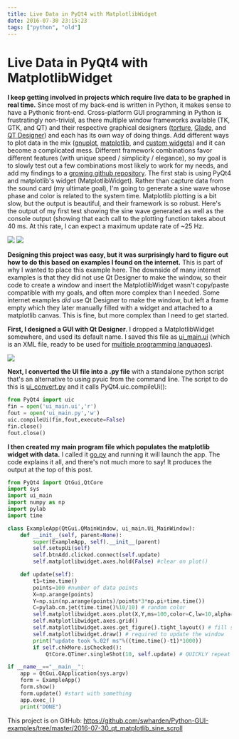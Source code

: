 ```yaml
---
title: Live Data in PyQt4 with MatplotlibWidget
date: 2016-07-30 23:15:23
tags: ["python", "old"]
---
```


# Live Data in PyQt4 with MatplotlibWidget

__I keep getting involved in projects which require live data to be graphed in real time.__ Since most of my back-end is written in Python, it makes sense to have a Pythonic front-end. Cross-platform GUI programming in Python is frustratingly non-trivial, as there multiple window frameworks available (TK, GTK, and QT) and their respective graphical designers ([torture](https://wiki.python.org/moin/Intro%20to%20programming%20with%20Python%20and%20Tkinter), [Glade](https://glade.gnome.org/), and [QT Designer](http://doc.qt.io/qt-4.8/designer-manual.html)) and each has its own way of doing things. Add different ways to plot data in the mix ([gnuplot](http://www.gnuplot.info/), [matplotlib](http://matplotlib.org/), and [custom widgets](http://qcustomplot.com/)) and it can become a complicated mess. Different framework combinations favor different features (with unique speed / simplicity / elegance), so my goal is to slowly test out a few combinations most likely to work for my needs, and add my findings to a [growing github repository](https://github.com/swharden/Python-GUI-examples). The first stab is using PyQt4 and matplotlib's widget (MatplotlibWidget). Rather than capture data from the sound card (my ultimate goal), I'm going to generate a sine wave whose phase and color is related to the system time. Matplotlib plotting is a bit slow, but the output is beautiful, and their framework is so robust. Here's the output of my first test showing the sine wave generated as well as the console output (showing that each call to the plotting function takes about 40 ms. At this rate, I can expect a maximum update rate of ~25 Hz.

<div class="text-center img-border img-small">

![](demo.gif)
[![](qt4_thumb.jpg)](qt4.png)

</div>

__Designing this project was easy, but it was surprisingly hard to figure out how to do this based on examples I found on the internet.__ This is part of why I wanted to place this example here. The downside of many internet examples is that they did not use Qt Designer to make the window, so their code to create a window and insert the MatplotlibWidget wasn't copy/paste compatible with my goals, and often more complex than I needed. Some internet examples _did_ use Qt Designer to make the window, but left a frame empty which they later manually filled with a widget and attached to a matplotlib canvas. This is fine, but more complex than I need to get started.

__First, I designed a GUI with Qt Designer__. I dropped a MatplotlibWidget somewhere, and used its default name. I saved this file as [ui\_main.ui](https://github.com/swharden/Python-GUI-examples/blob/master/2016-07-30_qt_matplotlib_sine_scroll/ui_main.ui) (which is an XML file, ready to be used for [multiple programming languages](http://doc.qt.io/qt-4.8/designer-using-a-ui-file.html)).

<div class="text-center img-border">

[![](pyqt4-designer_thumb.jpg)](pyqt4-designer.png)

</div>

__Next, I converted the UI file into a .py file__ with a standalone python script that's an alternative to using pyuic from the command line. The script to do this is [ui\_convert.py](https://github.com/swharden/Python-GUI-examples/blob/master/2016-07-30_qt_matplotlib_sine_scroll/ui_convert.py) and it calls PyQt4.uic.compileUi():

```python
from PyQt4 import uic
fin = open('ui_main.ui','r')
fout = open('ui_main.py','w')
uic.compileUi(fin,fout,execute=False)
fin.close()
fout.close()
```

__I then created my main program file which populates the matplotlib widget with data.__ I called it [go.py](https://github.com/swharden/Python-GUI-examples/blob/master/2016-07-30_qt_matplotlib_sine_scroll/go.py) and running it will launch the app. The code explains it all, and there's not much more to say! It produces the output at the top of this post.

```python
from PyQt4 import QtGui,QtCore
import sys
import ui_main
import numpy as np
import pylab
import time

class ExampleApp(QtGui.QMainWindow, ui_main.Ui_MainWindow):
    def __init__(self, parent=None):
        super(ExampleApp, self).__init__(parent)
        self.setupUi(self)
        self.btnAdd.clicked.connect(self.update)
        self.matplotlibwidget.axes.hold(False) #clear on plot()

    def update(self):
        t1=time.time()
        points=100 #number of data points
        X=np.arange(points)
        Y=np.sin(np.arange(points)/points*3*np.pi+time.time())
        C=pylab.cm.jet(time.time()%10/10) # random color
        self.matplotlibwidget.axes.plot(X,Y,ms=100,color=C,lw=10,alpha=.8)
        self.matplotlibwidget.axes.grid()
        self.matplotlibwidget.axes.get_figure().tight_layout() # fill space
        self.matplotlibwidget.draw() # required to update the window
        print("update took %.02f ms"%((time.time()-t1)*1000))
        if self.chkMore.isChecked():
            QtCore.QTimer.singleShot(10, self.update) # QUICKLY repeat

if __name__=="__main__":
    app = QtGui.QApplication(sys.argv)
    form = ExampleApp()
    form.show()
    form.update() #start with something
    app.exec_()
    print("DONE")
```

This project is on GitHub: https://github.com/swharden/Python-GUI-examples/tree/master/2016-07-30_qt_matplotlib_sine_scroll